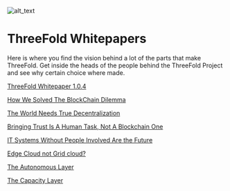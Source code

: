 ![alt_text](whitepapers_header.jpg)

# ThreeFold Whitepapers
Here is where you find the vision behind a lot of the parts that make ThreeFold.
Get inside the heads of the people behind the ThreeFold Project and see why certain choice where made.


[ThreeFold Whitepaper 1.0.4](tf_whitepaper_104.md)

[How We Solved The BlockChain Dilemma](blockchain_dilemma_whitepaper.md)

[The World Needs True Decentralization](true_decentralized_internet_system.md)

[Bringing Trust Is A Human Task, Not A Blockchain One](bringing_trust_is_a_human_task.md)

[IT Systems Without People Involved Are the Future](zero_people_it_is_the_future.md)

[Edge Cloud not Grid cloud?](edge_cloud_not_grid_cloud.md)

[The Autonomous Layer](autonomous_layer.md)

[The Capacity Layer](capacity_layer.md)




